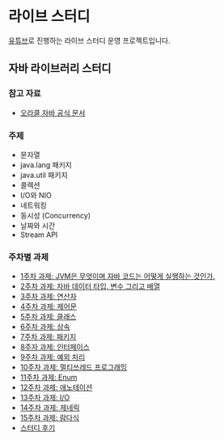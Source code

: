 # 라이브 스터디

[유튜브](https://www.youtube.com/user/whiteship2000)로 진행하는 라이브 스터디 운영 프로젝트입니다.

## 자바 라이브러리 스터디

### 참고 자료

* [오라클 자바 공식 문서](https://docs.oracle.com/javase/tutorial/index.html)

### 주제

* 문자열
* java.lang 패키지
* java.util 패키지
* 콜렉션
* I/O와 NIO
* 네트워킹
* 동시성 (Concurrency)
* 날짜와 시간
* Stream API

### 주차별 과제

* [1주차 과제: JVM은 무엇이며 자바 코드는 어떻게 실행하는 것인가.](https://github.com/whiteship/live-study/issues/1)
* [2주차 과제: 자바 데이터 타입, 변수 그리고 배열](https://github.com/whiteship/live-study/issues/2)
* [3주차 과제: 연산자](https://github.com/whiteship/live-study/issues/3)
* [4주차 과제: 제어문](https://github.com/whiteship/live-study/issues/4)
* [5주차 과제: 클래스](https://github.com/whiteship/live-study/issues/5)
* [6주차 과제: 상속](https://github.com/whiteship/live-study/issues/6)
* [7주차 과제: 패키지](https://github.com/whiteship/live-study/issues/7)
* [8주자 과제: 인터페이스](https://github.com/whiteship/live-study/issues/8)
* [9주차 과제: 예외 처리](https://github.com/whiteship/live-study/issues/9)
* [10주차 과제: 멀티쓰레드 프로그래밍](https://github.com/whiteship/live-study/issues/10)
* [11주차 과제: Enum](https://github.com/whiteship/live-study/issues/11)
* [12주차 과제: 애노테이션](https://github.com/whiteship/live-study/issues/12)
* [13주차 과제: I/O](https://github.com/whiteship/live-study/issues/13)
* [14주차 과제: 제네릭](https://github.com/whiteship/live-study/issues/14)
* [15주차 과제: 람다식](https://github.com/whiteship/live-study/issues/15)
* [스터디 후기](https://github.com/whiteship/live-study/issues/30)
